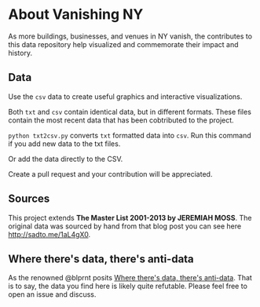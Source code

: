 # About Vanishing NY

As more buildings, businesses, and venues in NY vanish, the contributes to this data repository help visualized and commemorate their impact and history.

## Data

Use the `csv` data to create useful graphics and interactive visualizations.

Both `txt` and `csv` contain identical data, but in different formats. These files contain the most recent data that has been cobtributed to the project. 

`python txt2csv.py` converts `txt` formatted data into `csv`. Run this command if you add new data to the txt files. 

Or add the data directly to the CSV. 

Create a pull request and your contribution will be appreciated.

## Sources 
This project extends **The Master List 2001-2013 by JEREMIAH MOSS**. The original data was sourced by hand from that blog post you can see here http://sadto.me/1aL4gX0. 


## Where there's data, there's anti-data

As the renowned @blprnt posits [Where there's data, there's anti-data](https://twitter.com/blprnt/status/430686284563349505). That is to say, the data you find here is likely quite refutable. Please feel free to open an issue and discuss.


